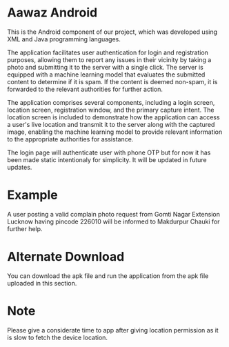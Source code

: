 # Aawaz Android

This is the Android component of our project, which was developed using XML and Java programming languages.

The application facilitates user authentication for login and registration purposes, allowing them to report any issues in their vicinity by taking a photo and submitting it to the server with a single click. The server is equipped with a machine learning model that evaluates the submitted content to determine if it is spam. If the content is deemed non-spam, it is forwarded to the relevant authorities for further action.

The application comprises several components, including a login screen, location screen, registration window, and the primary capture intent. The location screen is included to demonstrate how the application can access a user's live location and transmit it to the server along with the captured image, enabling the machine learning model to provide relevant information to the appropriate authorities for assistance.

The login page will authenticate user with phone OTP but for now it has been made static intentionaly for simplicity. It will be updated in future updates.



# Example
A user posting a valid complain photo request from Gomti Nagar Extension Lucknow having pincode 226010 will be informed to Makdurpur Chauki for further help.

# Alternate Download
You can download the apk file and run the application from the apk  file uploaded in this section.

# Note
Please give a considerate time to app after giving location permission as it is slow to fetch the device location.
